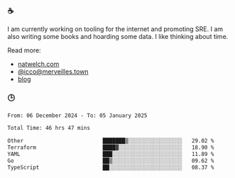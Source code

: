 ### ☕

I am currently working on tooling for the internet and promoting SRE. I am also writing some books and hoarding some data. I like thinking about time. 

Read more:

 - [natwelch.com](https://natwelch.com)
 - [@icco@merveilles.town](https://merveilles.town/@icco)
 - [blog](https://writing.natwelch.com)

### 🕒

<!--START_SECTION:waka-->

```txt
From: 06 December 2024 - To: 05 January 2025

Total Time: 46 hrs 47 mins

Other                         ███████▒░░░░░░░░░░░░░░░░░   29.02 %
Terraform                     ████▓░░░░░░░░░░░░░░░░░░░░   18.90 %
YAML                          ███░░░░░░░░░░░░░░░░░░░░░░   11.89 %
Go                            ██▒░░░░░░░░░░░░░░░░░░░░░░   09.62 %
TypeScript                    ██░░░░░░░░░░░░░░░░░░░░░░░   08.37 %
```

<!--END_SECTION:waka-->
